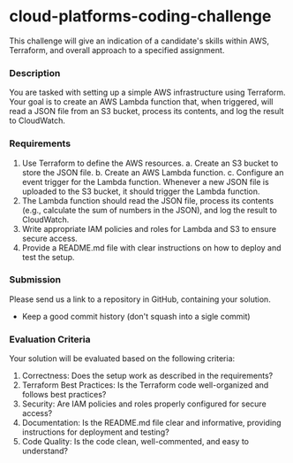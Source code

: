 # cloud-platforms-coding-challenge
This challenge will give an indication of a candidate's skills within AWS, Terraform, and overall approach to a specified assignment.

### Description

You are tasked with setting up a simple AWS infrastructure using Terraform. Your goal is to create an AWS Lambda function that, when triggered, will read a JSON file from an S3 bucket, process its contents, and log the result to CloudWatch.

### Requirements

1. Use Terraform to define the AWS resources.
  a. Create an S3 bucket to store the JSON file.
  b. Create an AWS Lambda function.
  c. Configure an event trigger for the Lambda function. Whenever a new JSON file is uploaded to the S3 bucket, it should trigger the Lambda function.
2. The Lambda function should read the JSON file, process its contents (e.g., calculate the sum of numbers in the JSON), and log the result to CloudWatch.
3. Write appropriate IAM policies and roles for Lambda and S3 to ensure secure access.
4. Provide a README.md file with clear instructions on how to deploy and test the setup.

### Submission
Please send us a link to a repository in GitHub, containing your solution.
- Keep a good commit history (don't squash into a sigle commit) 

### Evaluation Criteria

Your solution will be evaluated based on the following criteria:

1. Correctness: Does the setup work as described in the requirements?
2. Terraform Best Practices: Is the Terraform code well-organized and follows best practices?
3. Security: Are IAM policies and roles properly configured for secure access?
4. Documentation: Is the README.md file clear and informative, providing instructions for deployment and testing?
5. Code Quality: Is the code clean, well-commented, and easy to understand?
